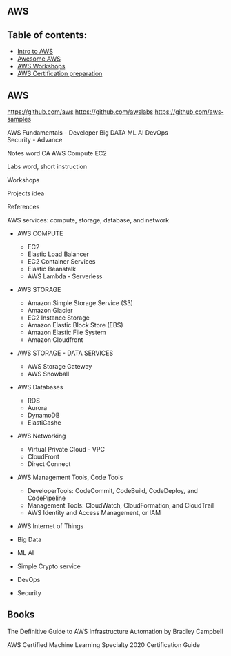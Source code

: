 
## AWS

## Table of contents:

- [Intro to AWS](#aws)
- [Awesome AWS](https://github.com/donnemartin/awesome-aws)
- [AWS Workshops](AwsWorkShops)
- [AWS Certification preparation](AwsCert)





## AWS
https://github.com/aws
https://github.com/awslabs
https://github.com/aws-samples


AWS Fundamentals - Developer
Big DATA
ML AI
DevOps  
Security - Advance

Notes  word    CA AWS Compute EC2

Labs word, short instruction

Workshops

Projects idea

References




AWS services: compute, storage, database, and network


- AWS COMPUTE
  - EC2
  - Elastic Load Balancer
  - EC2 Container Services
  - Elastic Beanstalk
  - AWS Lambda   - Serverless


- AWS STORAGE
  - Amazon Simple Storage Service (S3)
  - Amazon Glacier
  - EC2 Instance Storage
  - Amazon Elastic Block Store (EBS)
  - Amazon Elastic File System
  - Amazon Cloudfront

- AWS STORAGE - DATA SERVICES
  - AWS Storage Gateway
  - AWS Snowball

- AWS Databases
  - RDS
  - Aurora
  - DynamoDB
  - ElastiCashe


- AWS Networking
   - Virtual Private Cloud - VPC
   - CloudFront
   - Direct Connect  

- AWS Management Tools, Code Tools   
  - DeveloperTools: CodeCommit, CodeBuild, CodeDeploy, and CodePipeline
  - Management Tools: CloudWatch, CloudFormation, and CloudTrail
  - AWS Identity and Access Management, or IAM


- AWS Internet of Things


- Big Data

- ML AI

- Simple Crypto service

- DevOps  

- Security 

## Books

The Definitive Guide to AWS Infrastructure Automation by Bradley Campbell 

AWS Certified Machine Learning Specialty 2020 Certification Guide 


